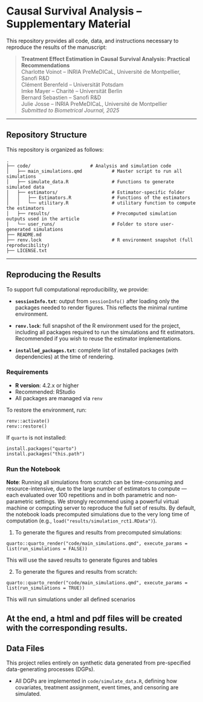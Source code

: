 # Causal Survival Analysis – Supplementary Material

This repository provides all code, data, and instructions necessary to reproduce the results of the manuscript:

> **Treatment Effect Estimation in Causal Survival Analysis: Practical Recommendations**  
> Charlotte Voinot – INRIA PreMeDICaL, Université de Montpellier, Sanofi R&D  
> Clément Berenfeld – Universität Potsdam  
> Imke Mayer – Charité – Universität Berlin  
> Bernard Sebastien – Sanofi R&D  
> Julie Josse – INRIA PreMeDICaL, Université de Montpellier  
> *Submitted to Biometrical Journal, 2025*

---

## Repository Structure

This repository is organized as follows:

```
.
├── code/                      # Analysis and simulation code
│   ├── main_simulations.qmd           # Master script to run all simulations
│   ├── simulate_data.R                # Functions to generate simulated data
│   ├── estimators/                    # Estimator-specific folder
│   │   ├── Estimators.R               # Functions of the estimators
│   │   └── utilitary.R                # utilitary function to compute the estimators
│   ├── results/                       # Precomputed simulation outputs used in the article
│   └── user_runs/                     # Folder to store user-generated simulations
├── README.md
├── renv.lock                          # R environment snapshot (full reproducibility)
├── LICENSE.txt

```

---

## Reproducing the Results


To support full computational reproducibility, we provide:

- **`sessionInfo.txt`**: output from `sessionInfo()` after loading only the packages needed to render figures. This reflects the minimal runtime environment.

- **`renv.lock`**: full snapshot of the R environment used for the project, including all packages required to run the simulations and fit estimators. Recommended if you wish to reuse the estimator implementations.

- **`installed_packages.txt`**: complete list of installed packages (with dependencies) at the time of rendering.


### Requirements

- **R version**: 4.2.x or higher  
- Recommended: RStudio  
- All packages are managed via `renv`

To restore the environment, run:

```{r}
renv::activate()
renv::restore()
```

If `quarto` is not installed:

```{r}
install.packages("quarto")
install.packages("this.path")
```

### Run the Notebook

**Note**: Running all simulations from scratch can be time-consuming and resource-intensive, due to the large number of estimators to compute — each evaluated over 100 repetitions and in both parametric and non-parametric settings. We strongly recommend using a powerful virtual machine or computing server to reproduce the full set of results.
By default, the notebook loads precomputed simulations due to the very long time of computation (e.g., `load("results/simulation_rct1.RData")`). 

1. To generate the figures and results from precomputed simulations:

```{r}
quarto::quarto_render("code/main_simulations.qmd", execute_params = list(run_simulations = FALSE))
```

This will use the saved results to generate figures and tables


2. To generate the figures and results from scratch: 

```{r}
quarto::quarto_render("code/main_simulations.qmd", execute_params = list(run_simulations = TRUE))
```

This will run simulations under all defined scenarios

At the end, a html and pdf files will be created with the corresponding results. 
---

## Data Files

This project relies entirely on synthetic data generated from pre-specified data-generating processes (DGPs).

- All DGPs are implemented in `code/simulate_data.R`, defining how covariates, treatment assignment, event times, and censoring are simulated.
